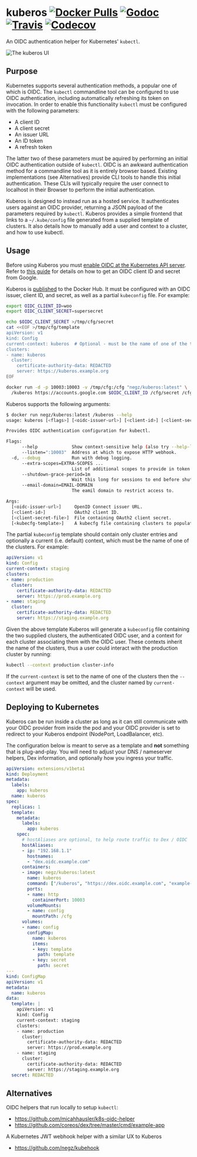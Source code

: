 # kuberos [![Docker Pulls](https://img.shields.io/docker/pulls/negz/kuberos.svg)](https://hub.docker.com/r/negz/kuberos/) [![Godoc](https://img.shields.io/badge/godoc-reference-blue.svg)](https://godoc.org/github.com/negz/kuberos) [![Travis](https://img.shields.io/travis/negz/kuberos.svg?maxAge=300)](https://travis-ci.org/negz/kuberos/) [![Codecov](https://img.shields.io/codecov/c/github/negz/kuberos.svg?maxAge=3600)](https://codecov.io/gh/negz/kuberos/)
An OIDC authentication helper for Kubernetes' `kubectl`.

![The kuberos UI](frontend/kuberos.png)

## Purpose
Kubernetes supports several authentication methods, a popular one of which is OIDC.
The `kubectl` commandline tool can be configured to use OIDC authentication, including
automatically refreshing its token on invocation. In order to enable this
functionality `kubectl` must be configured with the following parameters:
* A client ID
* A client secret
* An issuer URL
* An ID token
* A refresh token

The latter two of these parameters must be aquired by performing an initial OIDC
authentication outside of `kubectl`. OIDC is an awkward authentication method for a
commandline tool as it is entirely browser based. Existing implementations (see
Alternatives) provide CLI tools to handle this initial authentication. These CLIs will
typically require the user connect to localhost in their Browser to perform the initial
authentication.

Kuberos is designed to instead run as a hosted service. It authenticates users against
an OIDC provider, returning a JSON payload of the parameters required by
`kubectl`. Kuberos provides a simple frontend that links to a `~/.kube/config` file
generated from a supplied template of clusters. It also details how to manually add a
user and context to a cluster, and how to use kubectl.

## Usage
Before using Kuberos you must
[enable OIDC at the Kubernetes API server](https://kubernetes.io/docs/admin/authentication/#openid-connect-tokens).
Refer to [this guide](https://cloud.google.com/community/tutorials/kubernetes-auth-openid-rbac)
for details on how to get an OIDC client ID and secret from Google.

Kuberos is [published](https://hub.docker.com/r/negz/kuberos) to the Docker Hub.
It must be configured with an OIDC issuer, client ID, and secret, as well as a
partial `kubeconfig` file. For example:

```bash
export OIDC_CLIENT_ID=woo
export OIDC_CLIENT_SECRET=supersecret

echo $OIDC_CLIENT_SECRET >/tmp/cfg/secret
cat <<EOF >/tmp/cfg/template
apiVersion: v1
kind: Config
current-context: kuberos  # Optional - must be the name of one of the template's clusters.
clusters:
- name: kuberos
  cluster:
    certificate-authority-data: REDACTED
    server: https://kuberos.example.org
EOF

docker run -d -p 10003:10003 -v /tmp/cfg:/cfg "negz/kuberos:latest" \
  /kuberos https://accounts.google.com $OIDC_CLIENT_ID /cfg/secret /cfg/template
```

Kuberos supports the following arguments:
```bash
$ docker run negz/kuberos:latest /kuberos --help
usage: kuberos [<flags>] [<oidc-issuer-url>] [<client-id>] [<client-secret-file>] [<kubecfg-template>]

Provides OIDC authentication configuration for kubectl.

Flags:
      --help             Show context-sensitive help (also try --help-long and --help-man).
      --listen=":10003"  Address at which to expose HTTP webhook.
  -d, --debug            Run with debug logging.
      --extra-scopes=EXTRA-SCOPES ...
                         List of additional scopes to provide in token.
      --shutdown-grace-period=1m
                         Wait this long for sessions to end before shutting down.
      --email-domain=EMAIL-DOMAIN
                         The eamil domain to restrict access to.

Args:
  [<oidc-issuer-url>]     OpenID Connect issuer URL.
  [<client-id>]           OAuth2 client ID.
  [<client-secret-file>]  File containing OAuth2 client secret.
  [<kubecfg-template>]    A kubecfg file containing clusters to populate with a user and contexts.
```

The partial `kubeconfig` template should contain only cluster entries and
optionally a current (i.e. default) context, which must be the name of one of
the clusters. For example:

```yaml
apiVersion: v1
kind: Config
current-context: staging
clusters:
- name: production
  cluster:
    certificate-authority-data: REDACTED
    server: https://prod.example.org
- name: staging
  cluster:
    certificate-authority-data: REDACTED
    server: https://staging.example.org
```

Given the above template Kuberos will generate a `kubeconfig` file containing
the two supplied clusters, the authenticated OIDC user, and a context for each
cluster associating them with the OIDC user. These contexts inherit the name of
the clusters, thus a user could interact with the production cluster by running:
```bash
kubectl --context production cluster-info
```

If the `current-context` is set to the name of one of the clusters then the
`--context` argument may be omitted, and the cluster named by `current-context`
will be used.

## Deploying to Kubernetes
Kuberos can be run inside a cluster as long as it can still communicate with
your OIDC provider from inside the pod and your OIDC provider is set to
redirect to your Kuberos endpoint (NodePort, LoadBalancer, etc).

The configuration below is meant to serve as a template and **not** something
that is plug-and-play. You will need to adjust your DNS / nameserver helpers,
Dex information, and optionally how you ingress your traffic.

```yaml
apiVersion: extensions/v1beta1
kind: Deployment
metadata:
  labels:
    app: kuberos
  name: kuberos
spec:
  replicas: 1
  template:
    metadata:
      labels:
        app: kuberos
    spec:
      # hostAliases are optional, to help route traffic to Dex / OIDC
      hostAliases:
      - ip: "192.168.1.1"
        hostnames:
        - "dex.oidc.example.com"
      containers:
      - image: negz/kuberos:latest
        name: kuberos
        command: ["/kuberos", "https://dex.oidc.example.com", "example-app", "/cfg/secret", "/cfg/template"]
        ports:
        - name: http
          containerPort: 10003
        volumeMounts:
        - name: config
          mountPath: /cfg
      volumes:
      - name: config
        configMap:
          name: kuberos
          items:
          - key: template
            path: template
          - key: secret
            path: secret
---
kind: ConfigMap
apiVersion: v1
metadata:
  name: kuberos
data:
  template: |
    apiVersion: v1
    kind: Config
    current-context: staging
    clusters:
    - name: production
      cluster:
        certificate-authority-data: REDACTED
        server: https://prod.example.org
    - name: staging
      cluster:
        certificate-authority-data: REDACTED
        server: https://staging.example.org
  secret: REDACTED
```

## Alternatives
OIDC helpers that run locally to setup `kubectl`:
* https://github.com/micahhausler/k8s-oidc-helper
* https://github.com/coreos/dex/tree/master/cmd/example-app

A Kubernetes JWT webhook helper with a similar UX to Kuberos
* https://github.com/negz/kubehook
